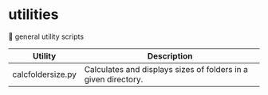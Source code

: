 # utilities
🔨 general utility scripts

| Utility | Description |
|-------------|-------------------|
| calcfoldersize.py  | Calculates and displays sizes of folders in a given directory. |